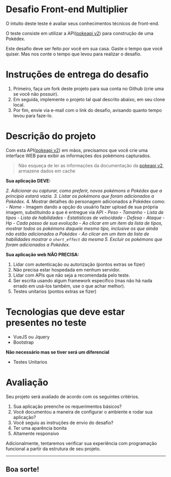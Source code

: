 # Desafio Front-end Multiplier

O intuito deste teste é avaliar seus conhecimentos técnicos de front-end.

O teste consiste em utilizar a API([pokeapi v2](https://pokeapi.co/docsv2/#)) para construção de uma Pokédex.

Este desafio deve ser feito por você em sua casa. Gaste o tempo que você quiser. Mas nos conte o tempo que levou para realizar o desafio.

# Instruções de entrega do desafio

1. Primeiro, faça um fork deste projeto para sua conta no Github (crie uma se você não possuir).
2. Em seguida, implemente o projeto tal qual descrito abaixo, em seu clone local.
3. Por fim, envie via e-mail com o link do desafio, avisando quanto tempo levou para faze-lo.

# Descrição do projeto

Com esta API([pokeapi v2](https://pokeapi.co/docsv2/#)) em mãos, precisamos que você crie uma interface WEB para exibir as informações dos pokémons capturados.

> Não esqueça de ler as informações da documentação da [pokeapi v2](https://pokeapi.co/docsv2/#), armazene dados em cache 

**Sua aplicação DEVE:**

<!-- 1. Ter um filtro para buscar os pokémons por nome ou número. -->
*2. Adicionar ou capturar, como preferir, novos pokémons a Pokédex que a principio estará vazia.*
*3. Listar os pokémons que foram adicionados a Pokédex.*
4. Mostrar detalhes do personagem adicionados a Pokédex como: 
    *- Nome*
    - Imagem dando a opção do usuário fazer upload de sua própria imagem, substituindo a que é entregue via API
    *- Peso*
    *- Tamanho*
    *- Lista de tipos*
    *- Lista de habilidades*
    *- Estatísticas de velocidade*
    *- Defesa*
    *- Ataque*
    *- Hp*
    *- Cada passo de sua evolução*
    *- Ao clicar em um item da lista de tipos, mostrar todos os pokémons daquele mesmo tipo, inclusive os que ainda não estão adicionados a Pokédex*
    *- Ao clicar em um item da lista de habilidades mostrar o `short_effect` da mesma*
*5. Excluir os pokémons que foram adicionados a Pokédex.*

**Sua aplicação web NÃO PRECISA:**

1. Lidar com autenticação ou autorização (pontos extras se fizer)
2. Não precisa estar hospedada em nenhum servidor.
3. Lidar com APIs que não seja a recomendada pelo teste.
4. Ser escrita usando algum framework específico (mas não há nada errado em usá-los também, use o que achar melhor).
5. Testes unitarios (pontos extras se fizer)

# Tecnologias que deve estar presentes no teste

- VueJS ou Jquery
- Bootstrap

**Não necessário mas se tiver será um diferencial**

- Testes Unitarios

# Avaliação

Seu projeto será avaliado de acordo com os seguintes critérios.

1. Sua aplicação preenche os requerimentos básicos?
2. Você documentou a maneira de configurar o ambiente e rodar sua aplicação?
3. Você seguiu as instruções de envio do desafio?
4. Ter uma aparência bonita
5. Altamente responsivo

Adicionalmente, tentaremos verificar sua experiência com programação funcional a partir da estrutura de seu projeto.

---

## Boa sorte!
